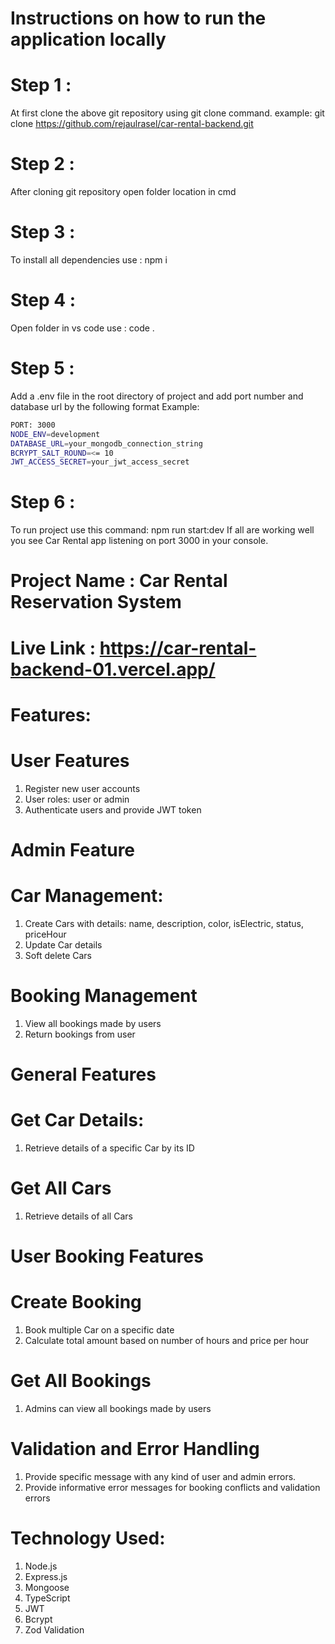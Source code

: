 # Instructions on how to run the application locally

# Step 1 :

At first clone the above git repository using git clone command.
example: git clone https://github.com/rejaulrasel/car-rental-backend.git

# Step 2 :

After cloning git repository open folder location in cmd

# Step 3 :

To install all dependencies use : npm i

# Step 4 :

Open folder in vs code use : code .

# Step 5 :

Add a .env file in the root directory of project and add port number and database url by the following format
Example:

```bash
PORT: 3000
NODE_ENV=development
DATABASE_URL=your_mongodb_connection_string
BCRYPT_SALT_ROUND=<= 10
JWT_ACCESS_SECRET=your_jwt_access_secret
```

# Step 6 :

To run project use this command: npm run start:dev
If all are working well you see Car Rental app listening on port 3000 in your console.

# Project Name : Car Rental Reservation System

# Live Link : https://car-rental-backend-01.vercel.app/

# Features:

# User Features

1. Register new user accounts
2. User roles: user or admin
3. Authenticate users and provide JWT token

# Admin Feature

# Car Management:

1. Create Cars with details: name, description, color, isElectric, status, priceHour
2. Update Car details
3. Soft delete Cars

# Booking Management

1. View all bookings made by users
2. Return bookings from user

# General Features

# Get Car Details:

1. Retrieve details of a specific Car by its ID

# Get All Cars

1. Retrieve details of all Cars

# User Booking Features

# Create Booking

1. Book multiple Car on a specific date
2. Calculate total amount based on number of hours and price per hour

# Get All Bookings

1. Admins can view all bookings made by users

# Validation and Error Handling

1. Provide specific message with any kind of user and admin errors.
2. Provide informative error messages for booking conflicts and validation errors

# Technology Used:

1. Node.js
2. Express.js
3. Mongoose
4. TypeScript
5. JWT
6. Bcrypt
7. Zod Validation
